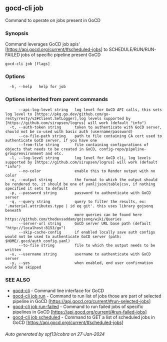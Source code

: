 ## gocd-cli job

Command to operate on jobs present in GoCD

### Synopsis

Command leverages GoCD job apis'
[https://api.gocd.org/current/#scheduled-jobs] to
SCHEDULE/RUN/RUN-FAILED jobs of specific pipeline present GoCD

```
gocd-cli job [flags]
```

### Options

```
  -h, --help   help for job
```

### Options inherited from parent commands

```
      --api-log-level string   log level for GoCD API calls, this sets log level to [https://pkg.go.dev/github.com/go-resty/resty/v2#Client.SetLogger],log levels supported by [https://github.com/sirupsen/logrus] will work (default "info")
  -t, --auth-token string      token to authenticate with GoCD server, should not be co-used with basic auth (username/password)
      --ca-file-path string    path to file containing CA cert used to authenticate GoCD server, if you have one
      --from-file string       file containing configurations of objects that needs to be created in GoCD, config-repo/pipeline-group/environment and etc.
  -l, --log-level string       log level for GoCD cli, log levels supported by [https://github.com/sirupsen/logrus] will work (default "info")
      --no-color               enable this to Render output with no color
  -o, --output string          the format to which the output should be rendered to, it should be one of yaml|json|table|csv, if nothing specified it sets to default
  -p, --password string        password to authenticate with GoCD server
  -q, --query string           query to filter the results, ex: '.material.attributes.type | id eq git'. this uses library gojsonq beneath
                               more queries can be found here https://github.com/thedevsaddam/gojsonq/wiki/Queries
      --server-url string      GoCD server URL base path (default "http://localhost:8153/go")
      --skip-cache-config      if enabled locally save auth configs would not be used to authenticate GoCD server (path: $HOME/.gocd/auth_config.yaml)
      --to-file string         file to which the output needs to be written
  -u, --username string        username to authenticate with GoCD server
  -y, --yes                    when enabled, end user confirmation would be skipped
```

### SEE ALSO

* [gocd-cli](gocd-cli.md)	 - Command line interface for GoCD
* [gocd-cli job run](gocd-cli_job_run.md)	 - Command to run list of jobs those are part of selected pipeline in GoCD [https://api.gocd.org/current/#run-selected-jobs]
* [gocd-cli job run-failed](gocd-cli_job_run-failed.md)	 - Command to run failed jobs of specific pipelines in GoCD [https://api.gocd.org/current/#run-failed-jobs]
* [gocd-cli job scheduled](gocd-cli_job_scheduled.md)	 - Command to GET a list of scheduled jobs in GoCD [https://api.gocd.org/current/#scheduled-jobs]

###### Auto generated by spf13/cobra on 27-Jan-2024
